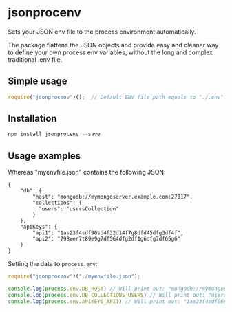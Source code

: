 # jsonprocenv
Sets your JSON env file to the process environment automatically.

The package flattens the JSON objects and provide easy and cleaner way to define your own process env variables, without the long and complex traditional .env file.

## Simple usage
```js
require("jsonprocenv")();  // Default ENV file path equals to "./.env".
```

## Installation
```js
npm install jsonprocenv --save
```

## Usage examples
Whereas "myenvfile.json" contains the following JSON:
```
{
    "db": {
        "host": "mongodb://mymongoserver.example.com:27017",
        "collections": {
          "users": "usersCollection"
        }
    },
    "apiKeys": {
        "api1": "1as23f4sdf96sd4f32d14f7g8dfd45dfg3df4f",
        "api2": "798wer7t89e9g7df564dfg2df1g6dfg7df65g6"
    }
}
```

Setting the data to `process.env`:
```js
require("jsonprocenv")("./myenvfile.json");

console.log(process.env.DB_HOST) // Will print out: "mongodb://mymongoserver.example.com:27017"
console.log(process.env.DB_COLLECTIONS_USERS) // Will print out: "usersCollection"
console.log(process.env.APIKEYS_API1) // Will print out: "1as23f4sdf96sd4f32d14f7g8dfd45dfg3df4f"
```
